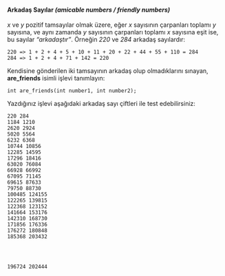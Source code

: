 #### Arkadaş Sayılar *(amicable numbers / friendly numbers)*

*x* ve *y* pozitif tamsayılar olmak üzere, eğer *x* sayısının çarpanları toplamı *y* sayısına, ve aynı zamanda *y* sayısının çarpanları toplamı *x* sayısına eşit ise, bu sayılar *“arkadaştır”*.
Örneğin *220* ve *284* arkadaş sayılardır:

```
220 => 1 + 2 + 4 + 5 + 10 + 11 + 20 + 22 + 44 + 55 + 110 = 284
284 => 1 + 2 + 4 + 71 + 142 = 220
```
Kendisine gönderilen iki tamsayının arkadaş olup olmadıklarını sınayan, __are_friends__ isimli işlevi tanımlayın:
```
int are_friends(int number1, int number2);
```
Yazdığınız işlevi aşağıdaki arkadaş sayı çiftleri ile test edebilirsiniz:
```
220 284                         
1184 1210
2620 2924
5020 5564
6232 6368
10744 10856
12285 14595
17296 18416
63020 76084
66928 66992
67095 71145
69615 87633
79750 88730
100485 124155
122265 139815
122368 123152
141664 153176
142310 168730
171856 176336
176272 180848
185368 203432




196724 202444
```
